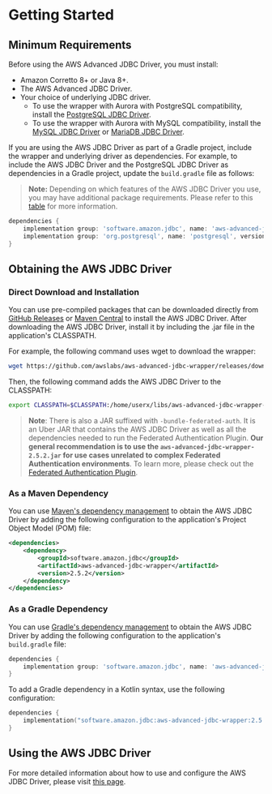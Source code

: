 # Getting Started

## Minimum Requirements

Before using the AWS Advanced JDBC Driver, you must install:

- Amazon Corretto 8+ or Java 8+.
- The AWS Advanced JDBC Driver.
- Your choice of underlying JDBC driver. 
  - To use the wrapper with Aurora with PostgreSQL compatibility, install the [PostgreSQL JDBC Driver](https://github.com/pgjdbc/pgjdbc).
  - To use the wrapper with Aurora with MySQL compatibility, install the [MySQL JDBC Driver](https://github.com/mysql/mysql-connector-j) or [MariaDB JDBC Driver](https://github.com/mariadb-corporation/mariadb-connector-j).

If you are using the AWS JDBC Driver as part of a Gradle project, include the wrapper and underlying driver as dependencies.  For example, to include the AWS JDBC Driver and the PostgreSQL JDBC Driver as dependencies in a Gradle project, update the ```build.gradle``` file as follows:

> **Note:** Depending on which features of the AWS JDBC Driver you use, you may have additional package requirements. Please refer to this [table](https://github.com/awslabs/aws-advanced-jdbc-wrapper/blob/main/docs/using-the-jdbc-driver/UsingTheJdbcDriver.md#list-of-available-plugins) for more information.

```gradle
dependencies {
    implementation group: 'software.amazon.jdbc', name: 'aws-advanced-jdbc-wrapper', version: '2.5.2'
    implementation group: 'org.postgresql', name: 'postgresql', version: '42.5.0'
}
```

## Obtaining the AWS JDBC Driver

### Direct Download and Installation

You can use pre-compiled packages that can be downloaded directly from [GitHub Releases](https://github.com/awslabs/aws-advanced-jdbc-wrapper/releases) or [Maven Central](https://search.maven.org/search?q=g:software.amazon.jdbc) to install the AWS JDBC Driver. After downloading the AWS JDBC Driver, install it by including the .jar file in the application's CLASSPATH.

For example, the following command uses wget to download the wrapper:

```bash
wget https://github.com/awslabs/aws-advanced-jdbc-wrapper/releases/download/2.5.2/aws-advanced-jdbc-wrapper-2.5.2.jar
```

Then, the following command adds the AWS JDBC Driver to the CLASSPATH:

```bash
export CLASSPATH=$CLASSPATH:/home/userx/libs/aws-advanced-jdbc-wrapper-2.5.2.jar
```

> **Note**: There is also a JAR suffixed with `-bundle-federated-auth`. It is an Uber JAR that contains the AWS JDBC Driver as well as all the dependencies needed to run the Federated Authentication Plugin. **Our general recommendation is to use the `aws-advanced-jdbc-wrapper-2.5.2.jar` for use cases unrelated to complex Federated Authentication environments**. To learn more, please check out the [Federated Authentication Plugin](./using-the-jdbc-driver/using-plugins/UsingTheFederatedAuthPlugin.md#bundled-uber-jar). 

### As a Maven Dependency

You can use [Maven's dependency management](https://search.maven.org/search?q=g:software.amazon.jdbc) to obtain the AWS JDBC Driver by adding the following configuration to the application's Project Object Model (POM) file:

```xml
<dependencies>
    <dependency>
        <groupId>software.amazon.jdbc</groupId>
        <artifactId>aws-advanced-jdbc-wrapper</artifactId>
        <version>2.5.2</version>
    </dependency>
</dependencies>
```

### As a Gradle Dependency

You can use [Gradle's dependency management](https://search.maven.org/search?q=g:software.amazon.jdbc) to obtain the AWS JDBC Driver by adding the following configuration to the application's ```build.gradle``` file:

```gradle
dependencies {
    implementation group: 'software.amazon.jdbc', name: 'aws-advanced-jdbc-wrapper', version: '2.5.2'
}
```

To add a Gradle dependency in a Kotlin syntax, use the following configuration:

```kotlin
dependencies {
    implementation("software.amazon.jdbc:aws-advanced-jdbc-wrapper:2.5.2")
}
```

## Using the AWS JDBC Driver

For more detailed information about how to use and configure the AWS JDBC Driver, please visit [this page](using-the-jdbc-driver/UsingTheJdbcDriver.md).
